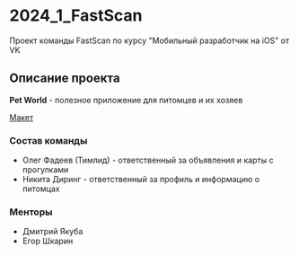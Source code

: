 # 2024_1_FastScan
Проект команды FastScan по курсу "Мобильный разработчик на iOS" от VK
## Описание проекта
**Pet World** - полезное приложение для питомцев и их хозяев

[Макет](https://www.figma.com/design/5On035njteJIxWlkSXux7q/Untitled?node-id=0-1&t=nAXXvL9Atgj7seBG-1)
### Состав команды
- Олег Фадеев (Тимлид) - ответственный за объявления и карты с прогулками
- Никита Диринг - ответственный за профиль и информацию о питомцах
### Менторы
- Дмитрий Якуба
- Егор Шкарин
